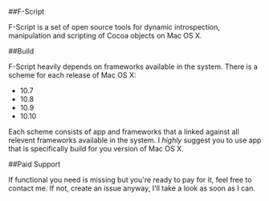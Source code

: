 ##F-Script

F-Script is a set of open source tools for dynamic introspection, manipulation and scripting of Cocoa objects on Mac OS X.


##Build

F-Script heavily depends on frameworks available in the system. There is a scheme for each release of Mac OS X:

- 10.7
- 10.8
- 10.9
- 10.10

Each scheme consists of app and frameworks that a linked against all relevent frameworks available in the system.
I *highly* suggest you to use app that is specifically build for you version of Mac OS X.


##Paid Support

If functional you need is missing but you're ready to pay for it, feel free to contact me. If not, create an issue anyway, I'll take a look as soon as I can.

